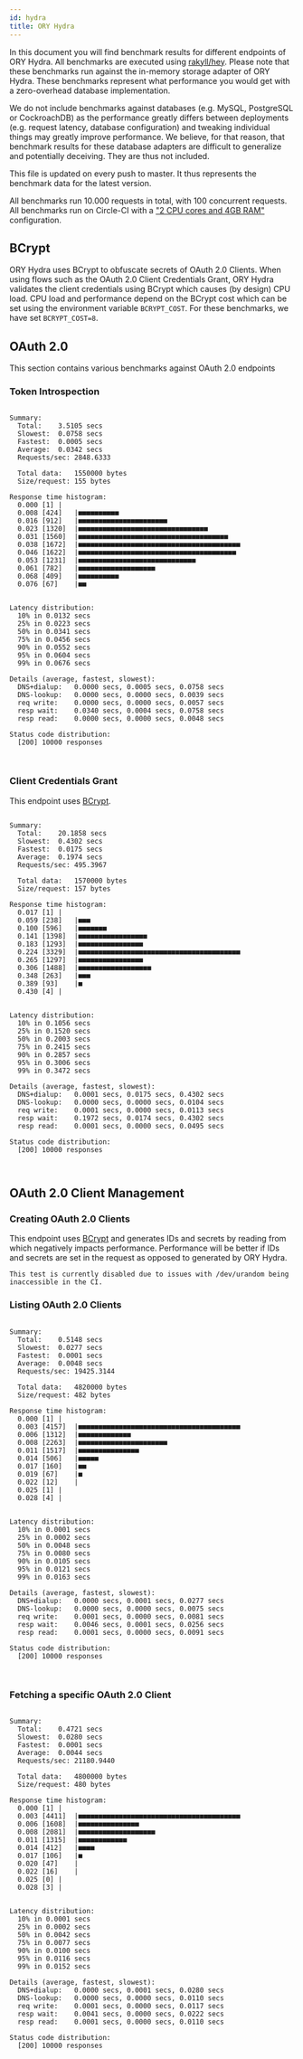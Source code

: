 ```yaml
---
id: hydra
title: ORY Hydra
---
```


In this document you will find benchmark results for different endpoints of ORY Hydra. All benchmarks are executed
using [rakyll/hey](https://github.com/rakyll/hey). Please note that these benchmarks run against the in-memory storage
adapter of ORY Hydra. These benchmarks represent what performance you would get with a zero-overhead database implementation.

We do not include benchmarks against databases (e.g. MySQL, PostgreSQL or CockroachDB) as the performance greatly differs between
deployments (e.g. request latency, database configuration) and tweaking individual things may greatly improve performance.
We believe, for that reason, that benchmark results for these database adapters are difficult to generalize and potentially
deceiving. They are thus not included.

This file is updated on every push to master. It thus represents the benchmark data for the latest version.

All benchmarks run 10.000 requests in total, with 100 concurrent requests. All benchmarks run on Circle-CI with a
["2 CPU cores and 4GB RAM"](https://support.circleci.com/hc/en-us/articles/360000489307-Why-do-my-tests-take-longer-to-run-on-CircleCI-than-locally-)
configuration.

## BCrypt

ORY Hydra uses BCrypt to obfuscate secrets of OAuth 2.0 Clients. When using flows such as the OAuth 2.0 Client Credentials
Grant, ORY Hydra validates the client credentials using BCrypt which causes (by design) CPU load. CPU load and performance
depend on the BCrypt cost which can be set using the environment variable `BCRYPT_COST`. For these benchmarks,
we have set `BCRYPT_COST=8`.

## OAuth 2.0

This section contains various benchmarks against OAuth 2.0 endpoints

### Token Introspection

```

Summary:
  Total:	3.5105 secs
  Slowest:	0.0758 secs
  Fastest:	0.0005 secs
  Average:	0.0342 secs
  Requests/sec:	2848.6333
  
  Total data:	1550000 bytes
  Size/request:	155 bytes

Response time histogram:
  0.000 [1]	|
  0.008 [424]	|■■■■■■■■■■
  0.016 [912]	|■■■■■■■■■■■■■■■■■■■■■■
  0.023 [1320]	|■■■■■■■■■■■■■■■■■■■■■■■■■■■■■■■■
  0.031 [1560]	|■■■■■■■■■■■■■■■■■■■■■■■■■■■■■■■■■■■■■
  0.038 [1672]	|■■■■■■■■■■■■■■■■■■■■■■■■■■■■■■■■■■■■■■■■
  0.046 [1622]	|■■■■■■■■■■■■■■■■■■■■■■■■■■■■■■■■■■■■■■■
  0.053 [1231]	|■■■■■■■■■■■■■■■■■■■■■■■■■■■■■
  0.061 [782]	|■■■■■■■■■■■■■■■■■■■
  0.068 [409]	|■■■■■■■■■■
  0.076 [67]	|■■


Latency distribution:
  10% in 0.0132 secs
  25% in 0.0223 secs
  50% in 0.0341 secs
  75% in 0.0456 secs
  90% in 0.0552 secs
  95% in 0.0604 secs
  99% in 0.0676 secs

Details (average, fastest, slowest):
  DNS+dialup:	0.0000 secs, 0.0005 secs, 0.0758 secs
  DNS-lookup:	0.0000 secs, 0.0000 secs, 0.0039 secs
  req write:	0.0000 secs, 0.0000 secs, 0.0057 secs
  resp wait:	0.0340 secs, 0.0004 secs, 0.0758 secs
  resp read:	0.0000 secs, 0.0000 secs, 0.0048 secs

Status code distribution:
  [200]	10000 responses



```

### Client Credentials Grant

This endpoint uses [BCrypt](#bcrypt).

```

Summary:
  Total:	20.1858 secs
  Slowest:	0.4302 secs
  Fastest:	0.0175 secs
  Average:	0.1974 secs
  Requests/sec:	495.3967
  
  Total data:	1570000 bytes
  Size/request:	157 bytes

Response time histogram:
  0.017 [1]	|
  0.059 [238]	|■■■
  0.100 [596]	|■■■■■■■
  0.141 [1398]	|■■■■■■■■■■■■■■■■■
  0.183 [1293]	|■■■■■■■■■■■■■■■■
  0.224 [3329]	|■■■■■■■■■■■■■■■■■■■■■■■■■■■■■■■■■■■■■■■■
  0.265 [1297]	|■■■■■■■■■■■■■■■■
  0.306 [1488]	|■■■■■■■■■■■■■■■■■■
  0.348 [263]	|■■■
  0.389 [93]	|■
  0.430 [4]	|


Latency distribution:
  10% in 0.1056 secs
  25% in 0.1520 secs
  50% in 0.2003 secs
  75% in 0.2415 secs
  90% in 0.2857 secs
  95% in 0.3006 secs
  99% in 0.3472 secs

Details (average, fastest, slowest):
  DNS+dialup:	0.0001 secs, 0.0175 secs, 0.4302 secs
  DNS-lookup:	0.0000 secs, 0.0000 secs, 0.0104 secs
  req write:	0.0001 secs, 0.0000 secs, 0.0113 secs
  resp wait:	0.1972 secs, 0.0174 secs, 0.4302 secs
  resp read:	0.0001 secs, 0.0000 secs, 0.0495 secs

Status code distribution:
  [200]	10000 responses



```

## OAuth 2.0 Client Management

### Creating OAuth 2.0 Clients

This endpoint uses [BCrypt](#bcrypt) and generates IDs and secrets by reading from  which negatively impacts
performance. Performance will be better if IDs and secrets are set in the request as opposed to generated by ORY Hydra.

```
This test is currently disabled due to issues with /dev/urandom being inaccessible in the CI.
```

### Listing OAuth 2.0 Clients

```

Summary:
  Total:	0.5148 secs
  Slowest:	0.0277 secs
  Fastest:	0.0001 secs
  Average:	0.0048 secs
  Requests/sec:	19425.3144
  
  Total data:	4820000 bytes
  Size/request:	482 bytes

Response time histogram:
  0.000 [1]	|
  0.003 [4157]	|■■■■■■■■■■■■■■■■■■■■■■■■■■■■■■■■■■■■■■■■
  0.006 [1312]	|■■■■■■■■■■■■■
  0.008 [2263]	|■■■■■■■■■■■■■■■■■■■■■■
  0.011 [1517]	|■■■■■■■■■■■■■■■
  0.014 [506]	|■■■■■
  0.017 [160]	|■■
  0.019 [67]	|■
  0.022 [12]	|
  0.025 [1]	|
  0.028 [4]	|


Latency distribution:
  10% in 0.0001 secs
  25% in 0.0002 secs
  50% in 0.0048 secs
  75% in 0.0080 secs
  90% in 0.0105 secs
  95% in 0.0121 secs
  99% in 0.0163 secs

Details (average, fastest, slowest):
  DNS+dialup:	0.0000 secs, 0.0001 secs, 0.0277 secs
  DNS-lookup:	0.0000 secs, 0.0000 secs, 0.0075 secs
  req write:	0.0001 secs, 0.0000 secs, 0.0081 secs
  resp wait:	0.0046 secs, 0.0001 secs, 0.0256 secs
  resp read:	0.0001 secs, 0.0000 secs, 0.0091 secs

Status code distribution:
  [200]	10000 responses



```

### Fetching a specific OAuth 2.0 Client

```

Summary:
  Total:	0.4721 secs
  Slowest:	0.0280 secs
  Fastest:	0.0001 secs
  Average:	0.0044 secs
  Requests/sec:	21180.9440
  
  Total data:	4800000 bytes
  Size/request:	480 bytes

Response time histogram:
  0.000 [1]	|
  0.003 [4411]	|■■■■■■■■■■■■■■■■■■■■■■■■■■■■■■■■■■■■■■■■
  0.006 [1608]	|■■■■■■■■■■■■■■■
  0.008 [2081]	|■■■■■■■■■■■■■■■■■■■
  0.011 [1315]	|■■■■■■■■■■■■
  0.014 [412]	|■■■■
  0.017 [106]	|■
  0.020 [47]	|
  0.022 [16]	|
  0.025 [0]	|
  0.028 [3]	|


Latency distribution:
  10% in 0.0001 secs
  25% in 0.0002 secs
  50% in 0.0042 secs
  75% in 0.0077 secs
  90% in 0.0100 secs
  95% in 0.0116 secs
  99% in 0.0152 secs

Details (average, fastest, slowest):
  DNS+dialup:	0.0000 secs, 0.0001 secs, 0.0280 secs
  DNS-lookup:	0.0000 secs, 0.0000 secs, 0.0110 secs
  req write:	0.0001 secs, 0.0000 secs, 0.0117 secs
  resp wait:	0.0041 secs, 0.0000 secs, 0.0222 secs
  resp read:	0.0001 secs, 0.0000 secs, 0.0110 secs

Status code distribution:
  [200]	10000 responses



```
